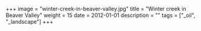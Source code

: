 +++
image = "winter-creek-in-beaver-valley.jpg"
title = "Winter creek in Beaver Valley"
weight = 15
date = 2012-01-01
description = ""
tags = ["_oil", "_landscape"]
+++
